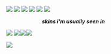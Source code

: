  ![](https://images-wixmp-ed30a86b8c4ca887773594c2.wixmp.com/f/e06f5232-fe1a-4cb8-badf-48ed7fd6af05/d4op4nw-83348f92-9ef4-4f47-9025-f6f62e6655f2.gif?token=eyJ0eXAiOiJKV1QiLCJhbGciOiJIUzI1NiJ9.eyJzdWIiOiJ1cm46YXBwOjdlMGQxODg5ODIyNjQzNzNhNWYwZDQxNWVhMGQyNmUwIiwiaXNzIjoidXJuOmFwcDo3ZTBkMTg4OTgyMjY0MzczYTVmMGQ0MTVlYTBkMjZlMCIsIm9iaiI6W1t7InBhdGgiOiJcL2ZcL2UwNmY1MjMyLWZlMWEtNGNiOC1iYWRmLTQ4ZWQ3ZmQ2YWYwNVwvZDRvcDRudy04MzM0OGY5Mi05ZWY0LTRmNDctOTAyNS1mNmY2MmU2NjU1ZjIuZ2lmIn1dXSwiYXVkIjpbInVybjpzZXJ2aWNlOmZpbGUuZG93bmxvYWQiXX0.quArHrs6HV4gGUUiKLyeDdYuGKUKr5dp89zUWcPofTY) ![](https://images-wixmp-ed30a86b8c4ca887773594c2.wixmp.com/f/ddb4a0a7-25d8-4d05-a5dd-c1d2b1270099/d2izxbh-664ee43e-7ce1-4a4a-92a5-9f47967ec83e.png?token=eyJ0eXAiOiJKV1QiLCJhbGciOiJIUzI1NiJ9.eyJzdWIiOiJ1cm46YXBwOjdlMGQxODg5ODIyNjQzNzNhNWYwZDQxNWVhMGQyNmUwIiwiaXNzIjoidXJuOmFwcDo3ZTBkMTg4OTgyMjY0MzczYTVmMGQ0MTVlYTBkMjZlMCIsIm9iaiI6W1t7InBhdGgiOiJcL2ZcL2RkYjRhMGE3LTI1ZDgtNGQwNS1hNWRkLWMxZDJiMTI3MDA5OVwvZDJpenhiaC02NjRlZTQzZS03Y2UxLTRhNGEtOTJhNS05ZjQ3OTY3ZWM4M2UucG5nIn1dXSwiYXVkIjpbInVybjpzZXJ2aWNlOmZpbGUuZG93bmxvYWQiXX0.BL3ILJ0RJ7lZ_I7Nq6B_UiWNDq3sMuQoH42BPxc7L88) ![](https://images-wixmp-ed30a86b8c4ca887773594c2.wixmp.com/f/ef06894f-bc55-45af-8cca-69fcfd014803/dauqygk-91757c3d-0bb6-4e73-82be-fe374323c54c.gif?token=eyJ0eXAiOiJKV1QiLCJhbGciOiJIUzI1NiJ9.eyJzdWIiOiJ1cm46YXBwOjdlMGQxODg5ODIyNjQzNzNhNWYwZDQxNWVhMGQyNmUwIiwiaXNzIjoidXJuOmFwcDo3ZTBkMTg4OTgyMjY0MzczYTVmMGQ0MTVlYTBkMjZlMCIsIm9iaiI6W1t7InBhdGgiOiJcL2ZcL2VmMDY4OTRmLWJjNTUtNDVhZi04Y2NhLTY5ZmNmZDAxNDgwM1wvZGF1cXlnay05MTc1N2MzZC0wYmI2LTRlNzMtODJiZS1mZTM3NDMyM2M1NGMuZ2lmIn1dXSwiYXVkIjpbInVybjpzZXJ2aWNlOmZpbGUuZG93bmxvYWQiXX0.hJSLqXERF3RsYaZYxv1VxZjCP3O_VjDYnfwmKemELIg)  ![](https://images-wixmp-ed30a86b8c4ca887773594c2.wixmp.com/f/2cde0ebe-8646-4cd7-b46b-821b949c1bf7/dbhhoek-ce35272a-529d-4070-973e-502d1e3488e8.png?token=eyJ0eXAiOiJKV1QiLCJhbGciOiJIUzI1NiJ9.eyJzdWIiOiJ1cm46YXBwOjdlMGQxODg5ODIyNjQzNzNhNWYwZDQxNWVhMGQyNmUwIiwiaXNzIjoidXJuOmFwcDo3ZTBkMTg4OTgyMjY0MzczYTVmMGQ0MTVlYTBkMjZlMCIsIm9iaiI6W1t7InBhdGgiOiJcL2ZcLzJjZGUwZWJlLTg2NDYtNGNkNy1iNDZiLTgyMWI5NDljMWJmN1wvZGJoaG9lay1jZTM1MjcyYS01MjlkLTQwNzAtOTczZS01MDJkMWUzNDg4ZTgucG5nIn1dXSwiYXVkIjpbInVybjpzZXJ2aWNlOmZpbGUuZG93bmxvYWQiXX0.yeww3pCugFSk465lw4VTkXflX2-1Gm2TcDHeM54WSkg) ![](https://images-wixmp-ed30a86b8c4ca887773594c2.wixmp.com/f/1a9eb11d-e48a-471d-8dfd-d337b257b408/d8th4tb-c9a04f17-9bc6-4e10-a93f-e9caa4b7dc23.gif?token=eyJ0eXAiOiJKV1QiLCJhbGciOiJIUzI1NiJ9.eyJzdWIiOiJ1cm46YXBwOjdlMGQxODg5ODIyNjQzNzNhNWYwZDQxNWVhMGQyNmUwIiwiaXNzIjoidXJuOmFwcDo3ZTBkMTg4OTgyMjY0MzczYTVmMGQ0MTVlYTBkMjZlMCIsIm9iaiI6W1t7InBhdGgiOiJcL2ZcLzFhOWViMTFkLWU0OGEtNDcxZC04ZGZkLWQzMzdiMjU3YjQwOFwvZDh0aDR0Yi1jOWEwNGYxNy05YmM2LTRlMTAtYTkzZi1lOWNhYTRiN2RjMjMuZ2lmIn1dXSwiYXVkIjpbInVybjpzZXJ2aWNlOmZpbGUuZG93bmxvYWQiXX0.TN27uwh-ykRt6H4FE53gTozwlPqdyY_p-rfcILc9jQo) ![](https://images-wixmp-ed30a86b8c4ca887773594c2.wixmp.com/f/5206acf1-fe7d-4e3a-a716-188a70444acf/d1xlr4d-3a21e54d-7944-4889-8007-c256437d4f36.gif?token=eyJ0eXAiOiJKV1QiLCJhbGciOiJIUzI1NiJ9.eyJzdWIiOiJ1cm46YXBwOjdlMGQxODg5ODIyNjQzNzNhNWYwZDQxNWVhMGQyNmUwIiwiaXNzIjoidXJuOmFwcDo3ZTBkMTg4OTgyMjY0MzczYTVmMGQ0MTVlYTBkMjZlMCIsIm9iaiI6W1t7InBhdGgiOiJcL2ZcLzUyMDZhY2YxLWZlN2QtNGUzYS1hNzE2LTE4OGE3MDQ0NGFjZlwvZDF4bHI0ZC0zYTIxZTU0ZC03OTQ0LTQ4ODktODAwNy1jMjU2NDM3ZDRmMzYuZ2lmIn1dXSwiYXVkIjpbInVybjpzZXJ2aWNlOmZpbGUuZG93bmxvYWQiXX0.IJYi52AHoeJRXAsgwCy5LXF7g9xxC26TAu8yUlhlDDw)
 
 ‎ ‎ ‎ ‎ ‎ ‎ ‎ ‎ ‎ ‎ ‎ ‎ ‎ ‎ ‎ ‎ ‎ ‎ ‎ ‎ ‎ ‎ ‎ ‎ ***skins i'm usually seen in***

![](https://cdn.discordapp.com/attachments/1125835592366829581/1209603659235860501/pony-town-YESSIR_PARTNER_-sneeze-blinking-padded-4x.gif?ex=66315a31&is=661ee531&hm=386f4c55fb3e40f2349304ffe7c5ac6e110e11f02bd21f8cf3603678166dc425&) ![](https://cdn.discordapp.com/attachments/1125835592366829581/1209582551023484958/pony-town-hes_been_Hawaiianized---happy-wink-blinking-padded-4x.gif?ex=66314689&is=661ed189&hm=ba4af739a922cecd5d3067e84fb4edb4577389b2ff1c511233250f2e03715066&)![](https://cdn.discordapp.com/attachments/1125835592366829581/1209582121044410400/pony-town-THAT_LAUGH-laugh-blinking-padded-4x.gif?ex=66314622&is=661ed122&hm=ae6efdac0496d7046ec054aef15dc986cfbf794e569cc2d273147a805250be06&)![](https://cdn.discordapp.com/attachments/1125835592366829581/1209581431039332382/pony-town-miserable_for_p3_once_again-cheeky-wink-blinking-padded-4x.gif?ex=6631457e&is=661ed07e&hm=810599e26259920f8202a3b3eda3a40cd10f013aff366aadf39cb0b7624f512f&) 




![](https://i.pinimg.com/736x/7e/0d/9d/7e0d9dfb26c673176139253e46bcff09.jpg)
